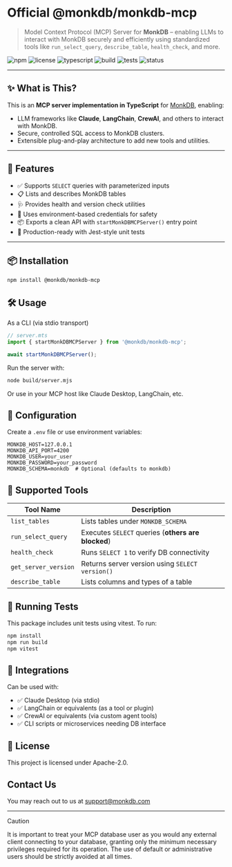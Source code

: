 # Official @monkdb/monkdb-mcp

> Model Context Protocol (MCP) Server for **MonkDB** – enabling LLMs to interact with MonkDB securely and efficiently using standardized tools like `run_select_query`, `describe_table`, `health_check`, and more.

![npm](https://img.shields.io/npm/v/@monkdb/monkdb-mcp)
![license](https://img.shields.io/npm/l/@monkdb/monkdb-mcp)
![typescript](https://img.shields.io/badge/TypeScript-ESM-blue)
![build](https://img.shields.io/badge/build-passing-brightgreen)
![tests](https://img.shields.io/badge/tests-passed-brightgreen)
![status](https://img.shields.io/badge/project-stable-blue)

---

## ✨ What is This?

This is an **MCP server implementation in TypeScript** for [MonkDB](https://monkdb.com), enabling:
- LLM frameworks like **Claude**, **LangChain**, **CrewAI**, and others to interact with MonkDB.
- Secure, controlled SQL access to MonkDB clusters.
- Extensible plug-and-play architecture to add new tools and utilities.

---

## 🚀 Features

- ✅ Supports `SELECT` queries with parameterized inputs
- 📋 Lists and describes MonkDB tables
- 🩺 Provides health and version check utilities
- 🔐 Uses environment-based credentials for safety
- 📦 Exports a clean API with `startMonkDBMCPServer()` entry point
- 🧪 Production-ready with Jest-style unit tests

---

## 📦 Installation

```bash
npm install @monkdb/monkdb-mcp
```

## 🛠️ Usage

As a CLI (via stdio transport)

```ts
// server.mts
import { startMonkDBMCPServer } from '@monkdb/monkdb-mcp';

await startMonkDBMCPServer();
```

Run the server with:

```bash
node build/server.mjs
```

Or use in your MCP host like Claude Desktop, LangChain, etc.

## 🔧 Configuration

Create a `.env` file or use environment variables:

```text
MONKDB_HOST=127.0.0.1
MONKDB_API_PORT=4200
MONKDB_USER=your_user
MONKDB_PASSWORD=your_password
MONKDB_SCHEMA=monkdb  # Optional (defaults to monkdb)
```

## 🧰 Supported Tools

| Tool Name            | Description                                         |
|----------------------|-----------------------------------------------------|
| `list_tables`          | Lists tables under `MONKDB_SCHEMA`                    |
| `run_select_query`     | Executes `SELECT` queries (**others are blocked**)        |
| `health_check`         | Runs `SELECT 1` to verify DB connectivity             |
| `get_server_version`   | Returns server version using `SELECT version()`        |
| `describe_table`       | Lists columns and types of a table                  |


## 🧪 Running Tests

This package includes unit tests using vitest. To run:

```bash
npm install
npm run build
npm vitest
```

## 🧩 Integrations

Can be used with:

- ✅ Claude Desktop (via stdio)
- ✅ LangChain or equivalents (as a tool or plugin)
- ✅ CrewAI or equivalents (via custom agent tools)
- ✅ CLI scripts or microservices needing DB interface

## 📄 License

This project is licensed under Apache-2.0.

## Contact Us

You may reach out to us at [support@monkdb.com](mailto:support@monkdb.com)

---

> [!CAUTION]
> It is important to treat your MCP database user as you would any external client connecting to your database, granting only the minimum necessary privileges required for its operation. The use of default or administrative users should be strictly avoided at all times.